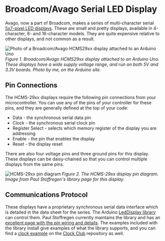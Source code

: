 # Broadcom/Avago Serial LED Display
Avago, now a part of Broadcom, makes a series of multi-character serial [5x7-pixel LED displays](https://www.broadcom.com/products/leds-and-displays/smart-alphanumeric-displays/serial-interface). These are small and pretty displays, available in 4-character, 8- and 16-character models. They are quite expensive relative to other displays, and not common as a result.

![Photo of a Broadcom/Avago HCMS29xx display attached to an Arduino Uno](https://playground.arduino.cc/uploads/Main/HCMs297x/index.png)
_Figure 1. Broadcom/Avago HCMS29xx display attached to an Arduino Uno. These displays have a wide supply voltage range, and run on both 5V and 3.3V boards. Photo by me, on the Arduino site._

## Pin Connections
The HCMS-29xx displays require the following pin connections from your microcontroller. You can use any of the pins of your controller for these pins, and they are generally defined at the top of your code:

* Data - the synchronous serial data pin
* Clock - the synchronous serial clock pin
* Register Select - selects which memory register of the display you are addressing
* Enable - the pin that enables the display
* Reset - the display reset

There are also four voltage pins and three ground pins for this display.  These displays can be daisy-chained so that you can control multiple displays from the same pins.

![HCMS-29xx pin diagram](https://www.pjrc.com/teensy/td_libs_LedDisplay_2.gif)
_Figure 2. The HCMS-29xx display pin diagram. Image from Paul Stoffregen's library page for this display._

## Communications Protocol
These displays have a proprietary synchronous serial data interface which is detailed in the data sheet for the series. The Arduino [LedDisplay library](https://playground.arduino.cc/Main/LedDisplay/) can control them. Paul Stoffregen currently maintains the library and has an [excellent page with the pin wiring and details](https://www.pjrc.com/teensy/td_libs_LedDisplay.html). The examples included with the library install give examples of what the library supports, and you can find a [clock example](https://github.com/ITPNYU/clock-club/blob/master/RTC_Clock_Examples/RTCClockAvagoDisplay/RTCClockAvagoDisplay.ino) on the [Clock Club](https://github.com/itpnyu/clock-club) repository as well. 
